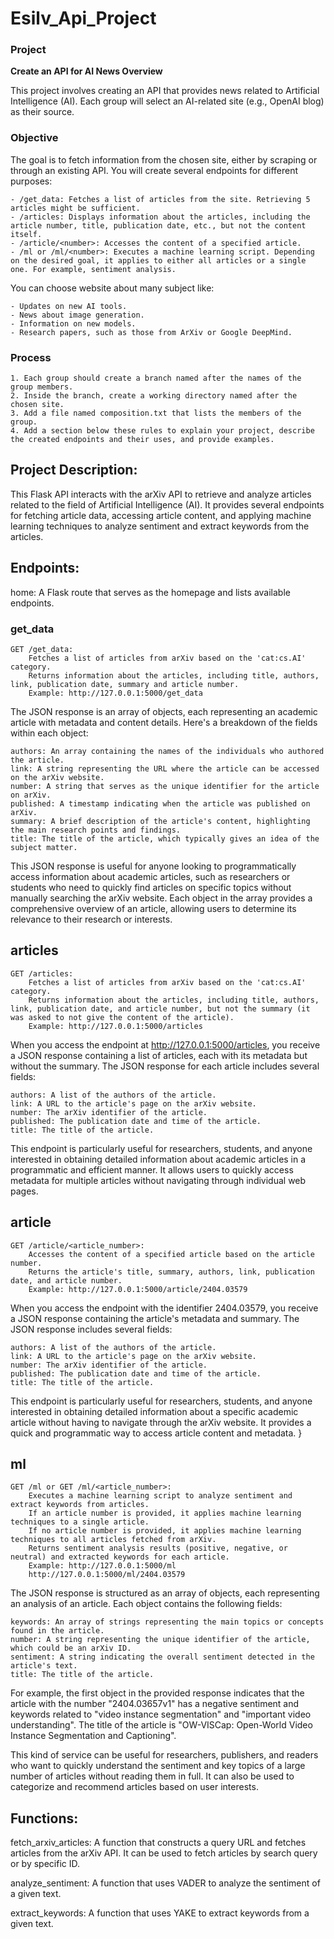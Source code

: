 # Esilv_Api_Project

### Project
**Create an API for AI News Overview**

This project involves creating an API that provides news related to Artificial Intelligence (AI). Each group will select an AI-related site (e.g., OpenAI blog) as their source.

### Objective

The goal is to fetch information from the chosen site, either by scraping or through an existing API. You will create several endpoints for different purposes:

    - /get_data: Fetches a list of articles from the site. Retrieving 5 articles might be sufficient.
    - /articles: Displays information about the articles, including the article number, title, publication date, etc., but not the content itself.
    - /article/<number>: Accesses the content of a specified article.
    - /ml or /ml/<number>: Executes a machine learning script. Depending on the desired goal, it applies to either all articles or a single one. For example, sentiment analysis.

You can choose website about many subject like:

    - Updates on new AI tools.
    - News about image generation.
    - Information on new models.
    - Research papers, such as those from ArXiv or Google DeepMind.

### Process

    1. Each group should create a branch named after the names of the group members.
    2. Inside the branch, create a working directory named after the chosen site.
    3. Add a file named composition.txt that lists the members of the group.
    4. Add a section below these rules to explain your project, describe the created endpoints and their uses, and provide examples.

## Project Description:

This Flask API interacts with the arXiv API to retrieve and analyze articles related to the field of Artificial Intelligence (AI). It provides several endpoints for fetching article data, accessing article content, and applying machine learning techniques to analyze sentiment and extract keywords from the articles.

## Endpoints:

home: A Flask route that serves as the homepage and lists available endpoints.

### get_data

    GET /get_data:
        Fetches a list of articles from arXiv based on the 'cat:cs.AI' category.
        Returns information about the articles, including title, authors, link, publication date, summary and article number.
        Example: http://127.0.0.1:5000/get_data
The JSON response is an array of objects, each representing an academic article with metadata and content details. Here's a breakdown of the fields within each object:

    authors: An array containing the names of the individuals who authored the article.
    link: A string representing the URL where the article can be accessed on the arXiv website.
    number: A string that serves as the unique identifier for the article on arXiv.
    published: A timestamp indicating when the article was published on arXiv.
    summary: A brief description of the article's content, highlighting the main research points and findings.
    title: The title of the article, which typically gives an idea of the subject matter.

This JSON response is useful for anyone looking to programmatically access information about academic articles, such as researchers or students who need to quickly find articles on specific topics without manually searching the arXiv website. Each object in the array provides a comprehensive overview of an article, allowing users to determine its relevance to their research or interests.

## articles

    GET /articles:
        Fetches a list of articles from arXiv based on the 'cat:cs.AI' category.
        Returns information about the articles, including title, authors, link, publication date, and article number, but not the summary (it was asked to not give the content of the article).
        Example: http://127.0.0.1:5000/articles
When you access the endpoint at http://127.0.0.1:5000/articles, you receive a JSON response containing a list of articles, each with its metadata but without the summary. The JSON response for each article includes several fields:

    authors: A list of the authors of the article.
    link: A URL to the article's page on the arXiv website.
    number: The arXiv identifier of the article.
    published: The publication date and time of the article.
    title: The title of the article.

This endpoint is particularly useful for researchers, students, and anyone interested in obtaining detailed information about academic articles in a programmatic and efficient manner. It allows users to quickly access metadata for multiple articles without navigating through individual web pages.

## article

    GET /article/<article_number>:
        Accesses the content of a specified article based on the article number.
        Returns the article's title, summary, authors, link, publication date, and article number.
        Example: http://127.0.0.1:5000/article/2404.03579
When you access the endpoint with the identifier 2404.03579, you receive a JSON response containing the article's metadata and summary.
The JSON response includes several fields:

    authors: A list of the authors of the article.
    link: A URL to the article's page on the arXiv website.
    number: The arXiv identifier of the article.
    published: The publication date and time of the article.
    title: The title of the article.

This endpoint is particularly useful for researchers, students, and anyone interested in obtaining detailed information about a specific academic article without having to navigate through the arXiv website. It provides a quick and programmatic way to access article content and metadata.
}

## ml

    GET /ml or GET /ml/<article_number>:
        Executes a machine learning script to analyze sentiment and extract keywords from articles.
        If an article number is provided, it applies machine learning techniques to a single article.
        If no article number is provided, it applies machine learning techniques to all articles fetched from arXiv.
        Returns sentiment analysis results (positive, negative, or neutral) and extracted keywords for each article.
        Example: http://127.0.0.1:5000/ml
        http://127.0.0.1:5000/ml/2404.03579
The JSON response is structured as an array of objects, each representing an analysis of an article. Each object contains the following fields:

    keywords: An array of strings representing the main topics or concepts found in the article.
    number: A string representing the unique identifier of the article, which could be an arXiv ID.
    sentiment: A string indicating the overall sentiment detected in the article's text.
    title: The title of the article.

For example, the first object in the provided response indicates that the article with the number "2404.03657v1" has a negative sentiment and keywords related to "video instance segmentation" and "important video understanding". The title of the article is "OW-VISCap: Open-World Video Instance Segmentation and Captioning".

This kind of service can be useful for researchers, publishers, and readers who want to quickly understand the sentiment and key topics of a large number of articles without reading them in full. It can also be used to categorize and recommend articles based on user interests.

## Functions:

fetch_arxiv_articles: A function that constructs a query URL and fetches articles from the arXiv API. It can be used to fetch articles by search query or by specific ID.

analyze_sentiment: A function that uses VADER to analyze the sentiment of a given text.

extract_keywords: A function that uses YAKE to extract keywords from a given text.
